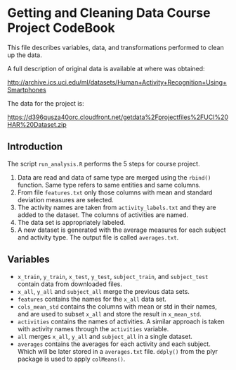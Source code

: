 # Getting and Cleaning Data Course Project CodeBook

This file describes variables, data, and transformations performed to clean up the data.

A full description of original data is available at where was obtained:

http://archive.ics.uci.edu/ml/datasets/Human+Activity+Recognition+Using+Smartphones

The data for the project is:

https://d396qusza40orc.cloudfront.net/getdata%2Fprojectfiles%2FUCI%20HAR%20Dataset.zip 

## Introduction

The script `run_analysis.R` performs the 5 steps for course project.

1. Data are read and data of same type are merged using the `rbind()` function. Same type refers to same entities and same columns. 
2. From file `features.txt` only those columns with mean and standard deviation measures are selected.
3. The activity names are taken from `activity_labels.txt` and they are added to the dataset. The columns of activities are named.
4. The data set is appropriately labeled.
5. A new dataset is generated with the average measures for each subject and activity type. The output file is called `averages.txt`.

## Variables

* `x_train`, `y_train`, `x_test`, `y_test`, `subject_train`, and `subject_test` contain data from  downloaded files.
* `x_all`, `y_all` and `subject_all` merge the previous data sets.
* `features` contains the names for the `x_all` data set.
* `cols_mean_std` contains the columns with mean or std in their names, and are used to subset `x_all` and store the result in `x_mean_std`.
* `activities` contains the names of activities. A similar approach is taken with activity names through the `activities` variable.
* `all` merges `x_all`, `y_all` and `subject_all` in a single dataset.
* `averages` contains the averages for each activity and each subject. Which will be later stored in a `averages.txt` file. `ddply()` from the plyr package is used to apply `colMeans()`.
